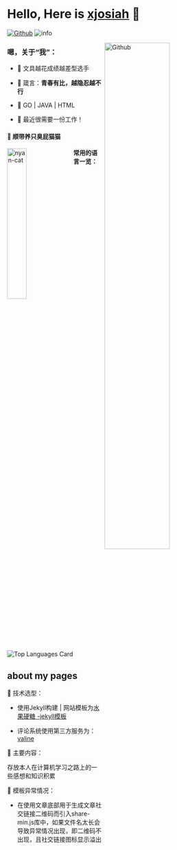# Hello, Here is  [xjosiah](https://hamburgerdog.github.io/) 👋

[![Github](https://img.shields.io/badge/-Github-000?style=flat&logo=Github&logoColor=white)](https://github.com/hamburgerdog)
![info](https://img.shields.io/badge/%E5%93%88%E5%96%BD%E5%95%8A-%E5%BF%AB%E7%82%B9%E4%B8%8B%E6%9D%A5%E5%92%AA%E8%A5%BF%E5%90%A7-blue?style=flat)
<br />

  <img width="55%" align="right" alt="Github" src="https://raw.githubusercontent.com/onimur/.github/master/.resources/git-header.svg" />

### 嗯，关于“我”：
* :lipstick: 文具越花成绩越差型选手  

* :memo: 箴言：**青春有比，越隐忍越不行**  

* :hammer: GO | JAVA | HTML

* :rotating_light: 最近很需要一份工作！

  

#### :poop: 顺带养只臭屁猫猫

<img width="30%" align="left" alt="nyan-cat" src="https://newscrewdriver.files.wordpress.com/2018/10/poptartcat320240.gif?w=700"/>

**常用的语言一览：**

![Top Languages Card](https://github-readme-stats.vercel.app/api/top-langs/?username=hamburgerdog&layout=compact)



## about my pages

:hammer: 技术选型：

* 使用Jekyll构建 | 网站模板为[水果硬糖 -jekyll模板](https://github.com/xukimseven/HardCandy-Jekyll)

* 评论系统使用第三方服务为：[valine](https://valine.js.org/) 

:meat_on_bone: 主要内容：

存放本人在计算机学习之路上的一些感想和知识积累

 :bug: 模板异常情况：

* 在使用文章底部用于生成文章社交链接二维码而引入share-min.js库中，如果文件名太长会导致异常情况出现，即二维码不出现，且社交链接图标显示溢出